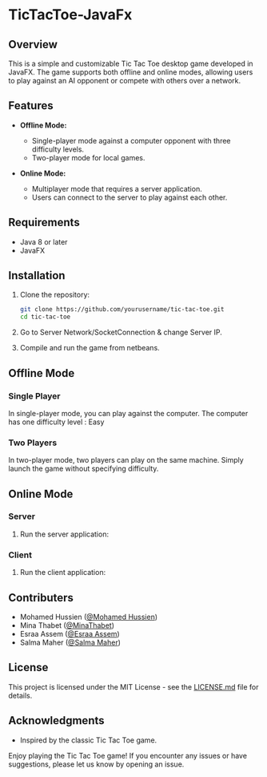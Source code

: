 # TicTacToe-JavaFx

## Overview

This is a simple and customizable Tic Tac Toe desktop game developed in JavaFX. The game supports both offline and online modes, allowing users to play against an AI opponent or compete with others over a network.

## Features

- **Offline Mode:**

  - Single-player mode against a computer opponent with three difficulty levels.
  - Two-player mode for local games.

- **Online Mode:**
  - Multiplayer mode that requires a server application.
  - Users can connect to the server to play against each other.

## Requirements

- Java 8 or later
- JavaFX

## Installation

1. Clone the repository:

   ```bash
   git clone https://github.com/yourusername/tic-tac-toe.git
   cd tic-tac-toe
   ```

2. Go to Server Network/SocketConnection & change Server IP.

3. Compile and run the game from netbeans.

## Offline Mode

### Single Player

In single-player mode, you can play against the computer. The computer has one difficulty level : Easy

### Two Players

In two-player mode, two players can play on the same machine. Simply launch the game without specifying difficulty.

## Online Mode

### Server

1. Run the server application:

### Client

1. Run the client application:

## Contributers

- Mohamed Hussien ([@Mohamed Hussien](https://github.com/moahamdhussein))
- Mina Thabet ([@MinaThabet](https://github.com/minathabet96))
- Esraa Assem ([@Esraa Assem](https://github.com/IsraaAssem))
- Salma Maher ([@Salma Maher](https://github.com/salmamaher14))

## License

This project is licensed under the MIT License - see the [LICENSE.md](LICENSE.md) file for details.

## Acknowledgments

- Inspired by the classic Tic Tac Toe game.

Enjoy playing the Tic Tac Toe game! If you encounter any issues or have suggestions, please let us know by opening an issue.

